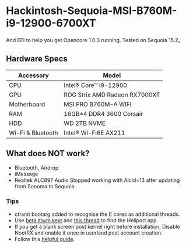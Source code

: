 # Hackintosh-Sequoia-MSI-B760M-i9-12900-6700XT

And EFI to help you get Opencore 1.0.3 running. Tested on Sequoia 15.2。

## Hardware Specs

| Accessory         | Model                                   |
| ----------------- | --------------------------------------- |
| CPU               | Intel® Core™ i9-12900                   |
| GPU               | ROG Strix AMD Radeon RX7000XT           |
| Motherboard       | MSI PRO B760M-A WIFI                    |
| RAM               | 16GB*4 DDR4 3600 Corsair                |
| HDD               | WD 2TB NVME                             |
| Wi-Fi & Bluetooth | Intel® Wi-Fi6E AX211                    |

## What does NOT work?
- Bluetooth, Airdrop
- iMessage
- Realtek ALC897 Audio Stopped working with Alcid=13 after updating from Sonoma to Sequoia.

### Tips
- ctrsmt bootarg added to recognise the E cores as additional threads.
- Use [beta itlwm kext](https://github.com/Lorys89/itlwm/releases/tag/v2.4.0-alpha) and [this thread](https://github.com/OpenIntelWireless/itlwm/issues/983) to find the Heliport app.
- If you get a blank screen post kernel right before installation, Disable NootRX and enable it once in userland post account creation.
- Follow this [helpful guide](https://chriswayg.gitbook.io/opencore-visual-beginners-guide/advanced-topics/using-alder-lake).
